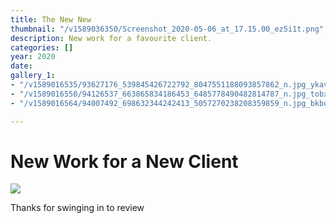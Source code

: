 ```yaml
---
title: The New New
thumbnail: "/v1589036350/Screenshot_2020-05-06_at_17.15.00_ez5i1t.png"
description: New work for a favourite client.
categories: []
year: 2020
date: 
gallery_1:
- "/v1589016535/93627176_539845426722792_8047551188093857862_n.jpg_ykav6r.jpg"
- "/v1589016550/94126537_663865834186453_6485778490482814787_n.jpg_tobxmt.jpg"
- "/v1589016564/94007492_698632344242413_5057270238208359859_n.jpg_bkbqse.jpg"

---
```

# New Work for a New Client

![](/v1589036350/Screenshot_2020-05-06_at_17.15.00_ez5i1t.png)

Thanks for swinging in to review